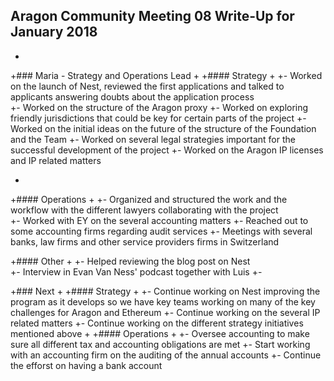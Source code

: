 ## Aragon Community Meeting 08 Write-Up for January 2018
 +
 +### Maria - Strategy and Operations Lead
 +
 +#### Strategy
 +
 +- Worked on the launch of Nest, reviewed the first applications and talked to applicants answering doubts about the application process  
 +- Worked on the structure of the Aragon proxy
 +- Worked on exploring friendly jurisdictions that could be key for certain parts of the project
 +- Worked on the initial ideas on the future of the structure of the Foundation and the Team 
 +- Worked on several legal strategies important for the successful development of the project
 +- Worked on the Aragon IP licenses and IP related matters
 
 +
 +#### Operations
 +
 +- Organized and structured the work and the workflow with the different lawyers collaborating with the project  
 +- Worked with EY on the several accounting matters
 +- Reached out to some accounting firms regarding audit services
 +- Meetings with several banks, law firms and other service providers firms in Switzerland
 
 +#### Other
 +
 +- Helped reviewing the blog post on Nest   
 +- Interview in Evan Van Ness' podcast together with Luis
 +- 
 
 +### Next
 +
 +#### Strategy 
 +
 +- Continue working on Nest improving the program as it develops so we have key teams working on many of the key challenges for Aragon and Ethereum
 +- Continue working on the several IP related matters
 +- Continue working on the different strategy initiatives mentioned above
 +
 +#### Operations
 +
 +- Oversee accounting to make sure all different tax and accounting obligations are met
 +- Start working with an accounting firm on the auditing of the annual accounts
 +- Continue the efforst on having a bank account 
 
